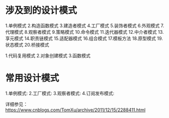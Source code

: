 # 涉及到的设计模式
1.单例模式
2.构造函数模式
3.建造者模式
4.工厂模式
5.装饰者模式
6.外观模式
7.代理模式
8.观察者模式
9.策略模式
10.命令模式
11.迭代器模式
12.中介者模式
13.享元模式
14.职责链模式
15.适配器模式
16.组合模式
17.模板方法
18.原型模式
19.状态模式
20.桥接模式


1.代码复用模式
2.对象创建模式
3.函数模式

# 常用设计模式

1.单例模式:
2.工厂模式:
3.观察者模式:
4.订阅发布模式:


详细参见：
https://www.cnblogs.com/TomXu/archive/2011/12/15/2288411.html

